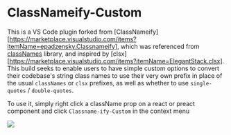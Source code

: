 # ClassNameify-Custom

This is a VS Code plugin forked from [ClassNameify][https://marketplace.visualstudio.com/items?itemName=epadzensky.Classnameify], which was referenced from [classNames](https://github.com/JedWatson/classnames) library, and inspired by [clsx][https://marketplace.visualstudio.com/items?itemName=ElegantStack.clsx]. This build seeks to enable users to have simple custom options to convert their codebase's string class names to use their very own prefix in place of the usual `classNames` or `clsx` prefixes, as well as whether to use `single-quotes` / `double-quotes`.

To use it, simply right click a className prop on a react or preact component and click `Classname-ify-Custom` in the context menu

![](classnameify.gif)
